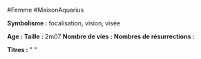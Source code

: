 #Femme #MaisonAquarius 

**Symbolisme :** focalisation, vision, visée

**Age :**
**Taille :** 2m07
**Nombre de vies :**
**Nombres de résurrections :**

**Titres :** 
"
"

